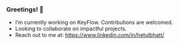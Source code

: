 ### Greetings! 👋
- I’m currently working on KeyFlow. Contributions are welcomed.
- Looking to collaborate on impactful projects.
- Reach out to me at: https://www.linkedin.com/in/hetulbhatt/

<!--
**hetulbhatt/hetulbhatt** is a ✨ _special_ ✨ repository because its `README.md` (this file) appears on your GitHub profile.

Here are some ideas to get you started:

- 🔭 I’m currently working on ...
- 🌱 I’m currently learning ...
- 👯 I’m looking to collaborate on ...
- 🤔 I’m looking for help with ...
- 💬 Ask me about ...
- 📫 How to reach me: ...
- 😄 Pronouns: ...
- ⚡ Fun fact: ...
-->

